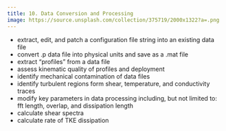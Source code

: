 ```yaml
---
title: 10. Data Conversion and Processing
image: https://source.unsplash.com/collection/375719/2000x1322?a=.png
---
```


* extract, edit, and patch a configuration file string into an existing data file
* convert .p data file into physical units and save as a .mat file
* extract “profiles” from a data file
* assess kinematic quality of profiles and deployment
* identify mechanical contamination of data files
* identify turbulent regions form shear, temperature, and conductivity traces
* modify key parameters in data processing including, but not limited to: fft length, overlap, and dissipation length
* calculate shear spectra
* calculate rate of TKE dissipation

